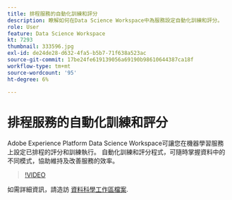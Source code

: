 ```yaml
---
title: 排程服務的自動化訓練和評分
description: 瞭解如何在Data Science Workspace中為服務設定自動化訓練和評分。
role: User
feature: Data Science Workspace
kt: 7293
thumbnail: 333596.jpg
exl-id: de24de28-d632-4fa5-b5b7-71f638a523ac
source-git-commit: 17be24fe619139056a69190b98610644387ca18f
workflow-type: tm+mt
source-wordcount: '95'
ht-degree: 6%

---
```


# 排程服務的自動化訓練和評分

Adobe Experience Platform Data Science Workspace可讓您在機器學習服務上設定已排程的評分和訓練執行。 自動化訓練和評分程式，可隨時掌握資料中的不同模式，協助維持及改善服務的效率。

>[!VIDEO](https://video.tv.adobe.com/v/333596?quality=12&learn=on)

如需詳細資訊，請造訪 [資料科學工作區檔案](https://experienceleague.adobe.com/docs/experience-platform/data-science-workspace/home.html?lang=zh-Hant).